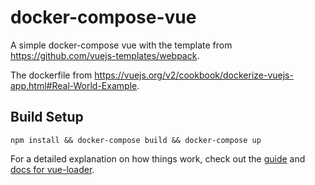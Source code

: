 # docker-compose-vue

A simple docker-compose vue with the template from https://github.com/vuejs-templates/webpack.

The dockerfile from https://vuejs.org/v2/cookbook/dockerize-vuejs-app.html#Real-World-Example.

## Build Setup
```
npm install && docker-compose build && docker-compose up
```

For a detailed explanation on how things work, check out the [guide](http://vuejs-templates.github.io/webpack/) and [docs for vue-loader](http://vuejs.github.io/vue-loader).
